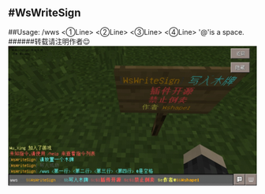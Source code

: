 #WsWriteSign
------
##Usage:
  /wws <①Line> <②Line> <③Line> <④Line>
  '@'is a space.
######转载请注明作者:relieved:
![](./img.jpg)
